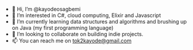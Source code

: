 - 👋 Hi, I’m @kayodeosagbemi
- 👀 I’m interested in C#, cloud computing, Elixir and Javascript
- 🌱 I’m currently learning data structures and algorithms and brushing up on Java (my first programming language)
- 💞️ I’m looking to collaborate on building indie projects.
- 📫 You can reach me on tok2kayode@gmail.com

<!---
kayodeosagbemi/kayodeosagbemi is a ✨ special ✨ repository because its `README.md` (this file) appears on your GitHub profile.
You can click the Preview link to take a look at your changes.
--->
